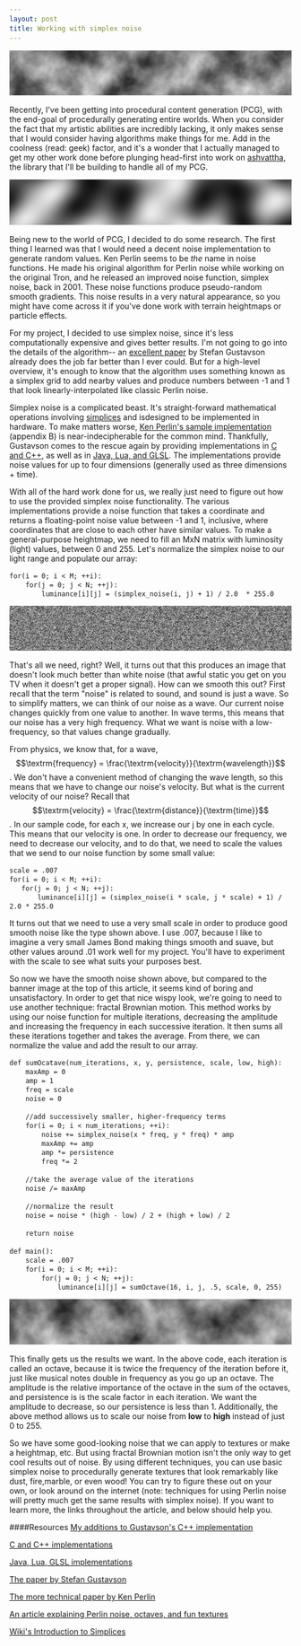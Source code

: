 ```yaml
---
layout: post
title: Working with simplex noise
---
```


![banner](/images/simplex_noise/banner.png)

Recently, I've been getting into procedural content generation (PCG), with the end-goal of procedurally generating entire worlds.  When you consider the fact that my artistic abilities are incredibly lacking, it only makes sense that I would consider having algorithms make things for me.  Add in the coolness (read: geek) factor, and it's a wonder that I actually managed to get my other work done before plunging head-first into work on [ashvattha](http://github.com/cmaher/ashvattha/tree/cpp/src), the library that I'll be building to handle all of my PCG.

![smooth noise](/images/simplex_noise/smooth.png)

Being new to the world of PCG, I decided to do some research.  The first thing I learned was that I would need a decent noise implementation to generate random values.  Ken Perlin seems to be *the* name in noise functions.  He made his original algorithm for Perlin noise while working on the original Tron, and he released an improved noise function, simplex noise, back in 2001. These noise functions produce pseudo-random smooth gradients.  This noise results in a very natural appearance, so you might have come across it if you've done work with terrain heightmaps or particle effects.

For my project, I decided to use simplex noise, since it's less computationally expensive and gives better results.  I'm not going to go into the details of the algorithm-- an [excellent paper](http://www.itn.liu.se/~stegu/simplexnoise/simplexnoise.pdf) by Stefan Gustavson already does the job far better than I ever could. But for a high-level overview, it's enough to know that the algorithm uses something known as a simplex grid to add nearby values and produce numbers between -1 and 1 that look linearly-interpolated like classic Perlin noise.

Simplex noise is a complicated beast.  It's straight-forward mathematical operations involving [simplices](http://en.wikipedia.org/wiki/Simplex) and isdesigned to be implemented in hardware.  To make matters worse, [Ken Perlin's sample implementation](http://www.csee.umbc.edu/~olano/s2002c36/ch02.pdf) (appendix B) is near-indecipherable for the common mind. Thankfully, Gustavson comes to the rescue again by providing implementations in [C and C++](http://staffwww.itn.liu.se/~stegu/aqsis/aqsis-newnoise/), as well as in [Java, Lua, and GLSL](http://webstaff.itn.liu.se/~stegu/simplexnoise).  The implementations provide noise values for up to four dimensions (generally used as three dimensions + time).

With all of the hard work done for us, we really just need to figure out how to use the provided simplex noise functionality.  The various implementations provide a noise function that takes a coordinate and returns a floating-point noise value between -1 and 1, inclusive, where coordinates that are close to each other have similar values.  To make a general-purpose heightmap, we need to fill an MxN matrix with luminosity (light) values, between 0 and 255.  Let's normalize the simplex noise to our light range and populate our array:

    for(i = 0; i < M; ++i):
        for(j = 0; j < N; ++j):
            luminance[i][j] = (simplex_noise(i, j) + 1) / 2.0  * 255.0

![static noise](/images/simplex_noise/static.png)

That's all we need, right?  Well, it turns out that this produces an image that doesn't look much better than white noise (that awful static you get on you TV when it doesn't get a proper signal).  How can we smooth this out?  First recall that the term "noise" is related to sound, and sound is just a wave.  So to simplify matters, we can think of our noise as a wave. Our current noise changes quickly from one value to another.  In wave terms, this means that our noise has a very high frequency.  What we want is noise with a low-frequency, so that values change gradually.

From physics, we know that, for a wave, $$\textrm{frequency} = \frac{\textrm{velocity}}{\textrm{wavelength}}$$.  We don't have a convenient method of changing the wave length, so this means that we have to change our noise's velocity.  But what is the current velocity of our noise?  Recall that $$\textrm{velocity} = \frac{\textrm{distance}}{\textrm{time}}$$.  In our sample code, for each x, we increase our j by one in each cycle.  This means that our velocity is one.  In order to decrease our frequency, we need to decrease our velocity, and to do that, we need to scale the values that we send to our noise function by some small value:

    scale = .007
    for(i = 0; i < M; ++i):
       for(j = 0; j < N; ++j):
           luminance[i][j] = (simplex_noise(i * scale, j * scale) + 1) / 2.0 * 255.0

It turns out that we need to use a very small scale in order to produce good smooth noise like the type shown above.  I use .007, because I like to imagine a very small James Bond making things smooth and suave, but other values around .01 work well for my project.  You'll have to experiment with the scale to see what suits your purposes best.

So now we have the smooth noise shown above, but compared to the banner image at the top of this article, it seems kind of boring and unsatisfactory.  In order to get that nice wispy look, we're going to need to use another technique: fractal Brownian motion.  This method works by using our noise function for multiple iterations, decreasing the amplitude and increasing the frequency in each successive iteration.  It then sums all these iterations together and takes the average.  From there, we can normalize the value and add the result to our array. 

    def sumOcatave(num_iterations, x, y, persistence, scale, low, high):
        maxAmp = 0
        amp = 1
        freq = scale
        noise = 0

        //add successively smaller, higher-frequency terms
        for(i = 0; i < num_iterations; ++i):
            noise += simplex_noise(x * freq, y * freq) * amp
            maxAmp += amp
            amp *= persistence
            freq *= 2

        //take the average value of the iterations
        noise /= maxAmp

        //normalize the result
        noise = noise * (high - low) / 2 + (high + low) / 2

        return noise

    def main():
        scale = .007
        for(i = 0; i < M; ++i):
            for(j = 0; j < N; ++j):
                luminance[i][j] = sumOctave(16, i, j, .5, scale, 0, 255)

!["The results of Fractal Brownian Motion"](/images/simplex_noise/final.png)

This finally gets us the results we want.  In the above code, each iteration is called an octave, because it is twice the frequency of the iteration before it, just like musical notes double in frequency as you go up an octave.  The amplitude is the relative importance of the octave in the sum of the octaves, and persistence is is the scale factor in each iteration.  We want the amplitude to decrease, so our persistence is less than 1. Additionally, the above method allows us to scale our noise from **low** to **high** instead of just 0 to 255.

So we have some good-looking noise that we can apply to textures or make a heightmap, etc.  But using fractal Brownian motion isn't the only way to get cool results out of noise.  By using different techniques, you can use basic simplex noise to procedurally generate textures that look remarkably like dust, fire,marble, or even wood!  You can try to figure these out on your own, or look around on the internet (note: techniques for using Perlin noise will pretty much get the same results with simplex noise).  If you want to learn more, the links throughout the article, and below should help you.


####Resources
[My additions to Gustavson's C++ implementation](https://github.com/cmaher/ashvattha/tree/cpp/src)

[C and C++ implementations](http://staffwww.itn.liu.se/~stegu/aqsis/aqsis-newnoise/)

[Java, Lua, GLSL implementations](http://webstaff.itn.liu.se/~stegu/simplexnoise)

[The paper by Stefan Gustavson](http://www.itn.liu.se/~stegu/simplexnoise/simplexnoise.pdf)

[The more technical paper by Ken Perlin](http://www.csee.umbc.edu/~olano/s2002c36/ch02.pdf)

[An article explaining Perlin noise, octaves, and fun textures](http://freespace.virgin.net/hugo.elias/models/m_perlin.htm)

[Wiki's Introduction to Simplices](http://en.wikipedia.org/wiki/Simplex)
